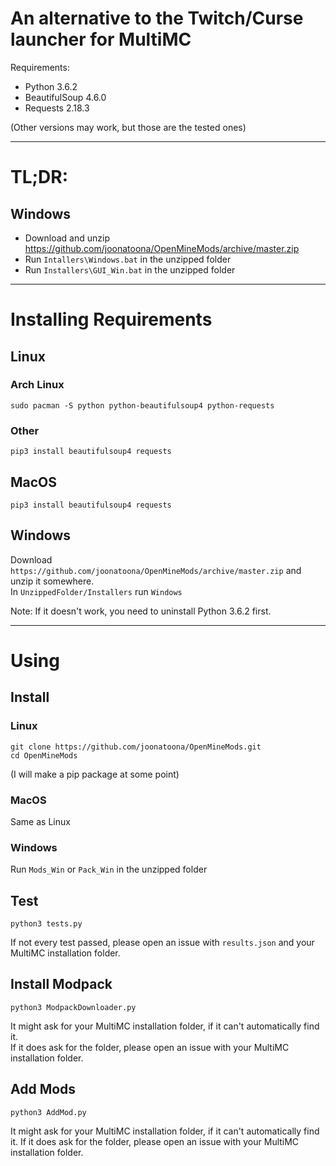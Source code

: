 # An alternative to the Twitch/Curse launcher for MultiMC

Requirements:
* Python 3.6.2
* BeautifulSoup 4.6.0
* Requests 2.18.3

(Other versions may work, but those are the tested ones)

---

# TL;DR:

## Windows

* Download and unzip https://github.com/joonatoona/OpenMineMods/archive/master.zip
* Run `Intallers\Windows.bat` in the unzipped folder
* Run `Installers\GUI_Win.bat` in the unzipped folder

---

# Installing Requirements

## Linux

### Arch Linux

```
sudo pacman -S python python-beautifulsoup4 python-requests
```

### Other

```
pip3 install beautifulsoup4 requests
```

## MacOS

```
pip3 install beautifulsoup4 requests
```

## Windows

Download `https://github.com/joonatoona/OpenMineMods/archive/master.zip` and unzip it somewhere.  
In `UnzippedFolder/Installers` run `Windows`

Note: If it doesn't work, you need to uninstall Python 3.6.2 first.

---

# Using

## Install

### Linux

```
git clone https://github.com/joonatoona/OpenMineMods.git
cd OpenMineMods
```

(I will make a pip package at some point)

### MacOS

Same as Linux

### Windows

Run `Mods_Win` or `Pack_Win` in the unzipped folder

## Test

```
python3 tests.py
```

If not every test passed, please open an issue with `results.json` and your MultiMC installation folder.

## Install Modpack

```
python3 ModpackDownloader.py
```

It might ask for your MultiMC installation folder, if it can't automatically find it.  
If it does ask for the folder, please open an issue with your MultiMC installation folder.

## Add Mods

```
python3 AddMod.py
```

It might ask for your MultiMC installation folder, if it can't automatically find it.
If it does ask for the folder, please open an issue with your MultiMC installation folder.

